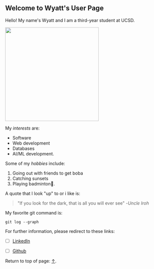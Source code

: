 ## Welcome to Wyatt's User Page 

Hello! My name's Wyatt and I am a third-year student at UCSD. 

<img src="IMG_1864.jpg" width="300" heigh="300"><br>

My *interests* are:
* Software
* Web development
* Databases
* AI/ML development.

Some of my *hobbies* include:
1. Going out with friends to get boba
2. Catching sunsets
3. Playing badminton🏸.

A quote that I look "up" to or i like is:
> "If you look for the dark, that is all you will ever see" -*Uncle Iroh*

My favorite git command is:
```
git log --graph
```


For further information, please redirect to these links:
- [ ] [LinkedIn](https://www.linkedin.com/in/wyatt-fong-1a5375268/)
- [ ] [Github](https://github.com/wyatt-fong)


Return to top of page: [↑](#welcome-to-wyatt's-user-page).